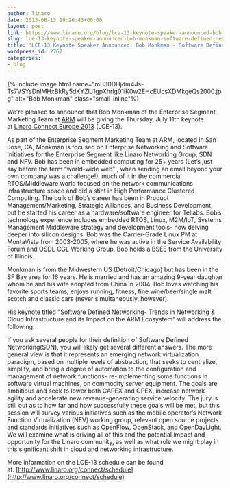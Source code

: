 ```yaml
---
author: linaro
date: 2013-06-13 19:26:43+00:00
layout: post
link: https://www.linaro.org/blog/lce-13-keynote-speaker-announced-bob-monkman-software-defined-networking/
slug: lce-13-keynote-speaker-announced-bob-monkman-software-defined-networking
title: 'LCE-13 Keynote Speaker Announced: Bob Monkman - Software Defined Networking'
wordpress_id: 2767
categories:
- blog
---
```


{% include image.html name="mB30DHjdm4Js-Ts7VSYsDnIMHxBkRy5dKYZlJ1gpXhrlg01iK0w2EHcEUcsXDMkgeQs2000.jpg" alt="Bob Monkman" class="small-inline"%}

We're pleased to announce that Bob Monkman of the Enterprise Segment Marketing Team at [ARM](http://www.arm.com/) will be giving the Thursday, July 11th keynote at [Linaro Connect Europe 2013](http://www.linaro.org/connect) (LCE-13).

As part of the Enterprise Segment Marketing Team at ARM, located in San Jose, CA, Monkman is focused on Enterprise Networking and Software Initiatives for the Enterprise Segment like Linaro Networking Group, SDN and NFV. Bob has been in embedded computing for 25+ years (Let’s just say before the term “world-wide web” , when sending an email beyond your own company was a challenge!), much of it in the commercial RTOS/Middleware world focused on the network communications infrastructure space and did a stint in High Performance Clustered Computing. The bulk of Bob’s career has been in Product Management/Marketing, Strategic Alliances, and Business Development, but he started his career as a hardware/software engineer for Tellabs. Bob’s technology experience includes embedded RTOS, Linux, M2M/IoT, Systems Management Middleware strategy and development tools- now delving deeper into silicon designs. Bob was the Carrier-Grade Linux PM at MontaVista from 2003-2005, where he was active in the Service Availability Forum and OSDL CGL Working Group. Bob holds a BSEE from the University of Illinois.

Monkman is from the Midwestern US (Detroit/Chicago) but has been in the SF Bay area for 16 years. He is married and has an amazing 9-year daughter whom he and his wife adopted from China in 2004. Bob loves watching his favorite sports teams, enjoys running, fitness, fine wine/beer/single malt scotch and classic cars (never simultaneously, however).

His keynote titled "Software Defined Networking- Trends in Networking & Cloud Infrastructure and its Impact on the ARM Ecosystem" will address the following:


If you ask several people for their definition of Software Defined Networking(SDN), you will likely get several different answers. The more general view is that it represents an emerging network virtualization paradigm, based on multiple levels of abstraction, that seeks to centralize, simplify, and bring a degree of automation to the configuration and management of network functions- re-implementing some functions in software virtual machines, on commodity server equipment. The goals are ambitious and seek to lower both CAPEX and OPEX, increase network agility and accelerate new revenue-generating service velocity. The jury is still out as to how far and how successfully these goals will be met, but this session will survey various initiatives such as the mobile operator’s Network Function Virtualization (NFV) working group, relevant open source projects and standards initiatives such as OpenFlow, OpenStack, and OpenDayLight. We will examine what is driving all of this and the potential impact and opportunity for the Linaro community, as well as what role we might play in this significant shift in cloud and networking infrastructure.

More information on the LCE-13 schedule can be found at: [http://www.linaro.org/connect/schedule](http://www.linaro.org/connect/schedule)
